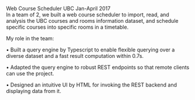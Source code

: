 Web Course Scheduler   UBC                                          Jan-April 2017      
In a team of 2, we built a web course scheduler to import, read, and analysis the UBC courses and rooms information dataset, and schedule specific courses into specific rooms in a timetable.

My role in the team:

• Built a query engine by Typescript to enable flexible querying over a diverse dataset and a fast result computation within 0.7s.

• Adapted the query engine to robust REST endpoints so that remote clients can use the project.

• Designed an intuitive UI by HTML for invoking the REST backend and displaying data from it.

